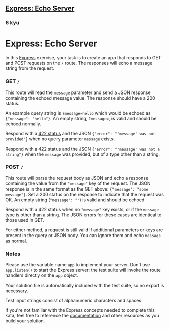 <h2><a href=https://www.codewars.com/kata/62bf6fa7eccf8e000f9cae60/train/javascript target="_blank">Express: Echo Server</a></h2><h3>6 kyu</h3><h1 id="express-echo-server">Express: Echo Server</h1><p>In this <a href="http://expressjs.com/" data-turbolinks="false" target="_blank">Express</a> exercise, your task is to create an app that responds to GET and POST requests on the <code>/</code> route. The responses will echo a message string from the request.</p><h3 id="get-">GET <code>/</code></h3><p>This route will read the <code>message</code> parameter and send a JSON response containing the echoed message value. The response should have a 200 status.</p><p>An example query string is <code>?message=hello</code> which would be echoed as <code>{"message": "hello"}</code>. An empty string, <code>?message=</code>, is valid and should be echoed normally.</p><p>Respond with a <a href="https://developer.mozilla.org/en-US/docs/web/http/status/422" data-turbolinks="false" target="_blank">422 status</a> and the JSON <code>{"error": "'message' was not provided"}</code> when no query parameter <code>message</code> exists.</p><p>Respond with a 422 status and the JSON <code>{"error": "'message' was not a string"}</code> when the <code>message</code> was provided, but of a type other than a string.</p><h3 id="post-">POST <code>/</code></h3><p>This route will parse the request body as JSON and echo a response containing the value from the <code>"message"</code> key of the request. The JSON response is in the same format as the GET above: <code>{"message": "some message"}</code>. Set a 200 status on the response to indicate that the request was OK. An empty string (<code>"message": ""</code>) is valid and should be echoed.</p><p>Respond with a 422 status when no <code>"message"</code> key exists, or if the <code>message</code> type is other than a string. The JSON errors for these cases are identical to those used in GET.</p><p>For either method, a request is still valid if additional parameters or keys are present in the query or JSON body. You can ignore them and echo <code>message</code> as normal.</p><h3 id="notes">Notes</h3><p>Please use the variable name <code>app</code> to implement your server. Don't use <code>app.listen()</code> to start the Express server; the test suite will invoke the route handlers directly on the <code>app</code> object.</p><p>Your solution file is automatically included with the test suite, so no export is necessary.</p><p>Test input strings consist of alphanumeric characters and spaces.</p><p>If you're not familiar with the Express concepts needed to complete this kata, feel free to reference the <a href="https://devdocs.io/express/" data-turbolinks="false" target="_blank">documentation</a> and other resources as you build your solution.</p>
